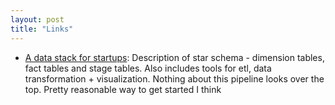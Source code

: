 ```yaml
---
layout: post
title: "Links"
---
```


* [A data stack for startups](https://incident.io/blog/data-stack): Description of star schema - dimension tables, fact tables and stage tables. Also includes tools for etl, data transformation + visualization. Nothing about this pipeline looks over the top. Pretty reasonable way to get started I think